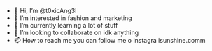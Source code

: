 - 👋 Hi, I’m @t0xicAng3l
- 👀 I’m interested in fashion and marketing
- 🌱 I’m currently learning a lot of stuff
- 💞️ I’m looking to collaborate on idk anything
- 📫 How to reach me you can follow me o instagra isunshine.comm

<!---
t0xicAng3l/t0xicAng3l is a ✨ special ✨ repository because its `README.md` (this file) appears on your GitHub profile.
You can click the Preview link to take a look at your changes.
--->

